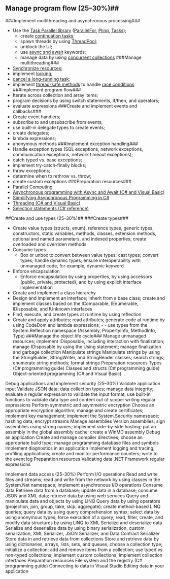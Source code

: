 ##  Manage program flow (25–30%)##
###Implement multithreading and asynchronous processing###


- Use the [Task Parallel library](http://msdn.microsoft.com/en-us/library/dd460717.aspx "http://msdn.microsoft.com/en-us/library/dd460717.aspx") ([ParallelFor](http://msdn.microsoft.com/en-us/library/system.threading.tasks.parallel.for.aspx "http://msdn.microsoft.com/en-us/library/system.threading.tasks.parallel.for.aspx"), [Plinq](http://msdn.microsoft.com/en-us/library/dd997425.aspx "http://msdn.microsoft.com/en-us/library/dd997425.aspx"), [Tasks](http://msdn.microsoft.com/en-us/library/system.threading.tasks.task.aspx "http://msdn.microsoft.com/en-us/library/system.threading.tasks.task.aspx")); 
	- create [continuation tasks](http://msdn.microsoft.com/en-us/library/ee372288.aspx "http://msdn.microsoft.com/en-us/library/ee372288.aspx"); 
	- spawn threads by using [ThreadPool](http://msdn.microsoft.com/en-us/library/h4732ks0.aspx "http://msdn.microsoft.com/en-us/library/h4732ks0.aspx"); 
	- unblock the UI; 
	- use [async and await](http://msdn.microsoft.com/en-us/library/vstudio/hh191443.aspx "http://msdn.microsoft.com/en-us/library/vstudio/hh191443.aspx") keywords; 
	- manage data by using [concurrent collections](http://msdn.microsoft.com/en-us/library/dd997305.aspx "http://msdn.microsoft.com/en-us/library/dd997305.aspx")
###Manage multithreading###
- [Synchronize resources](http://msdn.microsoft.com/en-us/library/z8chs7ft.aspx "http://msdn.microsoft.com/en-us/library/z8chs7ft.aspx"); 
- implement [locking](https://msdn.microsoft.com/en-us/library/mt679037.aspx "https://msdn.microsoft.com/en-us/library/mt679037.aspx"); 
- [cancel a long-running task](http://msdn.microsoft.com/en-us/library/dd997396.aspx "http://msdn.microsoft.com/en-us/library/dd997396.aspx"); 
- implement [thread-safe methods](https://msdn.microsoft.com/en-us/library/a8544e2s(v=vs.120).aspx "https://msdn.microsoft.com/en-us/library/a8544e2s(v=vs.120).aspx") to handle [race conditions](https://msdn.microsoft.com/en-us/library/a8544e2s(v=vs.120).aspx "https://msdn.microsoft.com/en-us/library/a8544e2s(v=vs.120).aspx")
###Implement program flow###
- Iterate across collection and array items; 
- program decisions by using switch statements, if/then, and operators; 
- evaluate expressions
###Create and implement events and callbacks###
- Create event handlers; 
- subscribe to and unsubscribe from events; 
- use built-in delegate types to create events; 
- create delegates; 
- lambda expressions; 
- anonymous methods
###Implement exception handling###
- Handle exception types (SQL exceptions, network exceptions, communication exceptions, network timeout exceptions); 
- catch typed vs. base exceptions; 
- implement try-catch-finally blocks; 
- throw exceptions; 
- determine when to rethrow vs. throw; 
- create custom exceptions
###Preparation resources###
- [Parallel Computing](http://msdn.microsoft.com/en-gb/concurrency/default.aspx "http://msdn.microsoft.com/en-gb/concurrency/default.aspx")
- [Asynchronous programming with Async and Await (C# and Visual Basic)](http://msdn.microsoft.com/library/vstudio/hh191443.aspx "http://msdn.microsoft.com/library/vstudio/hh191443.aspx")
- [Simplifying Asynchronous Programming in C#](http://geekswithblogs.net/MarkPearl/archive/2011/10/11/simplifying-asynchronous-programming-in-c.aspx "http://geekswithblogs.net/MarkPearl/archive/2011/10/11/simplifying-asynchronous-programming-in-c.aspx")
- [Threading (C# and Visual Basic)](http://msdn.microsoft.com/library/ms173178.aspx "http://msdn.microsoft.com/library/ms173178.aspx")
- [Selection statements (C# reference)](http://msdn.microsoft.com/library/vstudio/676s4xab.aspx "http://msdn.microsoft.com/library/vstudio/676s4xab.aspx")

##Create and use types (25–30%)##
###Create types###
- Create value types (structs, enum), reference types, generic types, constructors, static variables, methods, classes, extension methods, optional and named parameters, and indexed properties; create overloaded and overriden methods
- Consume types
	- Box or unbox to convert between value types; cast types; convert types; handle dynamic types; ensure interoperability with unmanaged code, for example, dynamic keyword
- Enforce encapsulation
	- Enforce encapsulation by using properties, by using accessors (public, private, protected), and by using explicit interface implementation
- Create and implement a class hierarchy
- Design and implement an interface; inherit from a base class; create and implement classes based on the IComparable, IEnumerable, IDisposable, and IUnknown interfaces
- Find, execute, and create types at runtime by using reflection
- Create and apply attributes; read attributes; generate code at runtime by using CodeDom and lambda expressions; - - use types from the System.Reflection namespace (Assembly, PropertyInfo, MethodInfo, Type)
###Manage the object life cycle###
Manage unmanaged resources; implement IDisposable, including interaction with finalization; manage IDisposable by using the Using statement; manage finalization and garbage collection
Manipulate strings
Manipulate strings by using the StringBuilder, StringWriter, and StringReader classes; search strings; enumerate string methods; format strings
Preparation resources
Types (C# programming guide)
Classes and structs (C# programming guide)
Object-oriented programming (C# and Visual Basic)

Debug applications and implement security (25–30%)
Validate application input
Validate JSON data; data collection types; manage data integrity; evaluate a regular expression to validate the input format; use built-in functions to validate data type and content out of scope: writing regular expressions
Perform symmetric and asymmetric encryption
Choose an appropriate encryption algorithm; manage and create certificates; implement key management; implement the System.Security namespace; hashing data; encrypt streams
Manage assemblies
Version assemblies; sign assemblies using strong names; implement side-by-side hosting; put an assembly in the global assembly cache; create a WinMD assembly
Debug an application
Create and manage compiler directives; choose an appropriate build type; manage programming database files and symbols
Implement diagnostics in an application
Implement logging and tracing; profiling applications; create and monitor performance counters; write to the event log
Preparation resources
Validating data
.NET Framework regular expressions

Implement data access (25–30%)
Perform I/O operations
Read and write files and streams; read and write from the network by using classes in the System.Net namespace; implement asynchronous I/O operations
Consume data
Retrieve data from a database; update data in a database; consume JSON and XML data; retrieve data by using web services
Query and manipulate data and objects by using LINQ
Query data by using operators (projection, join, group, take, skip, aggregate); create method-based LINQ queries; query data by using query comprehension syntax; select data by using anonymous types; force execution of a query; read, filter, create, and modify data structures by using LINQ to XML
Serialize and deserialize data
Serialize and deserialize data by using binary serialization, custom serialization, XML Serializer, JSON Serializer, and Data Contract Serializer
Store data in and retrieve data from collections
Store and retrieve data by using dictionaries, arrays, lists, sets, and queues; choose a collection type; initialize a collection; add and remove items from a collection; use typed vs. non-typed collections; implement custom collections; implement collection interfaces
Preparation resources
File system and the registry (C# programming guide)
Connecting to data in Visual Studio
Editing data in your application